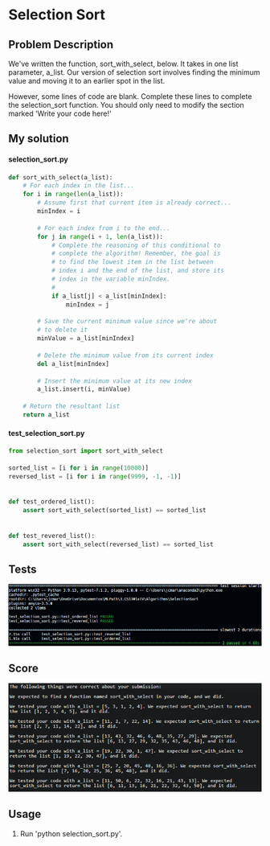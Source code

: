 # Selection Sort

## Problem Description

We've written the function, sort_with_select, below. It takes in one list parameter, a_list. Our version of selection sort involves finding the minimum value and moving it to an earlier spot in the list.

However, some lines of code are blank. Complete these lines to complete the selection_sort function. You should only need to modify the section marked 'Write your code here!'

## My solution

#### selection_sort.py

```python
def sort_with_select(a_list):
    # For each index in the list...
    for i in range(len(a_list)):
        # Assume first that current item is already correct...
        minIndex = i

        # For each index from i to the end...
        for j in range(i + 1, len(a_list)):
            # Complete the reasoning of this conditional to
            # complete the algorithm! Remember, the goal is
            # to find the lowest item in the list between
            # index i and the end of the list, and store its
            # index in the variable minIndex.
            #
            if a_list[j] < a_list[minIndex]:
                minIndex = j

        # Save the current minimum value since we're about
        # to delete it
        minValue = a_list[minIndex]

        # Delete the minimum value from its current index
        del a_list[minIndex]

        # Insert the minimum value at its new index
        a_list.insert(i, minValue)

    # Return the resultant list
    return a_list
```

#### test_selection_sort.py

```python
from selection_sort import sort_with_select

sorted_list = [i for i in range(10000)]
reversed_list = [i for i in range(9999, -1, -1)]


def test_ordered_list():
    assert sort_with_select(sorted_list) == sorted_list


def test_revered_list():
    assert sort_with_select(reversed_list) == sorted_list

```

## Tests

![All passed](./resources/tests.png)

## Score

![All good](./resources/score.png)

## Usage

1. Run 'python selection_sort.py'.